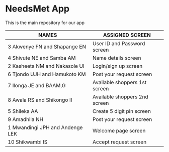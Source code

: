 # NeedsMet App
This is the main repository for our app

| NAMES                          | ASSIGNED SCREEN              |
|-------------------------------|------------------------------|
|3 Akwenye FN and Shapange EN    | User ID and Password screen  |
|4 Shivute NE and Samba AM       | Name details screen          |
|2 Kasheeta NM and Nakasole UI  | Login/sign up screen         |
|6 Tjondo UJH and Hamukoto KM    | Post your request screen     |
|7 Ilonga JE and BAAM,G          | Available shoppers 1st screen|
|8 Awala RS and Shikongo II      | Available shoppers 2nd screen|
|5 Shileka AA                    | Create 5 digit pin screen    |
|9 Amadhila NH                   | Post your request screen     |
|1 Mwandingi JPH and Andenge LEK | Welcome page screen          |
|10 Shikwambi IS                  | Accept request screen        |

















